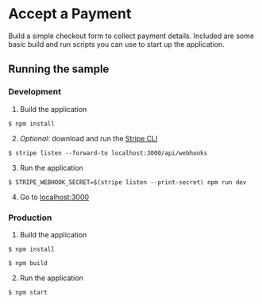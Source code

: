 # Accept a Payment

Build a simple checkout form to collect payment details. Included are some basic
build and run scripts you can use to start up the application.

## Running the sample

### Development
1. Build the application
~~~shell
$ npm install
~~~

2. _Optional_: download and run the [Stripe CLI](https://stripe.com/docs/stripe-cli)
~~~shell
$ stripe listen --forward-to localhost:3000/api/webhooks
~~~

3. Run the application
~~~shell
$ STRIPE_WEBHOOK_SECRET=$(stripe listen --print-secret) npm run dev
~~~

4. Go to [localhost:3000](http://localhost:3000)

### Production
1. Build the application
~~~shell
$ npm install

$ npm build
~~~

2. Run the application
~~~shell
$ npm start
~~~
